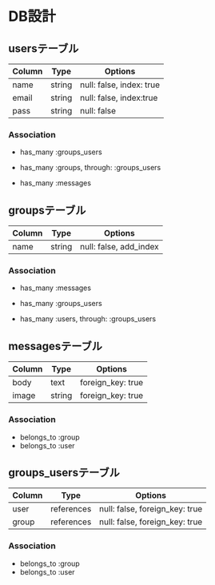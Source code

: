 # DB設計

## usersテーブル

|Column|Type|Options|
|------|----|-------|
|name|string|null: false, index: true|
|email|string|null: false, index:true|
|pass|string|null: false|

### Association

- has_many :groups_users
- has_many :groups, through: :groups_users

- has_many :messages

## groupsテーブル

|Column|Type|Options|
|------|----|-------|
|name|string|null: false, add_index|

### Association
- has_many :messages

- has_many :groups_users
- has_many :users, through: :groups_users

## messagesテーブル

|Column|Type|Options|
|------|----|-------|
|body|text|foreign_key: true|
|image|string|foreign_key: true|

### Association
- belongs_to :group
- belongs_to :user

## groups_usersテーブル

|Column|Type|Options|
|------|----|-------|
|user|references|null: false, foreign_key: true|
|group|references|null: false, foreign_key: true|

### Association
- belongs_to :group
- belongs_to :user